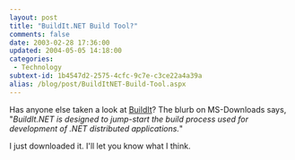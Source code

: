 ```yaml
---
layout: post
title: "BuildIt.NET Build Tool?"
comments: false
date: 2003-02-28 17:36:00
updated: 2004-05-05 14:18:00
categories:
 - Technology
subtext-id: 1b4547d2-2575-4cfc-9c7e-c3ce22a4a39a
alias: /blog/post/BuildItNET-Build-Tool.aspx
---
```



Has anyone else taken a look at [BuildIt](http://www.microsoft.com/downloads/details.aspx?familyid=b32497b0-77f7-4831-9c55-58bf3962163e)? The blurb on MS-Downloads says, "_BuildIt.NET is designed to jump-start the build process used for development of .NET distributed applications._"

I just downloaded it. I'll let you know what I think.
